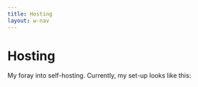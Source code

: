 ```yaml
---
title: Hosting
layout: w-nav
---
```


# Hosting

My foray into self-hosting. Currently, my set-up looks like this:
